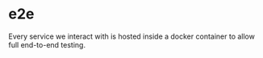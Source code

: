 # e2e

Every service we interact with is hosted inside a docker container to allow
full end-to-end testing.
